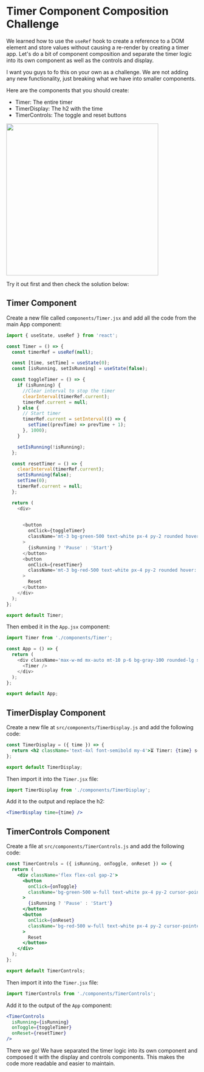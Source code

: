 # Timer Component Composition Challenge

We learned how to use the `useRef` hook to create a reference to a DOM element and store values without causing a re-render by creating a timer app. Let's do a bit of component composition and separate the timer logic into its own component as well as the controls and display.

I want you guys to fo this on your own as a challenge. We are not adding any new functionality, just breaking what we have into smaller components.

Here are the components that you should create:

- Timer: The entire timer
- TimerDisplay: The h2 with the time
- TimerControls: The toggle and reset buttons

<img src="./images/timer-components.png" width="400" />

Try it out first and then check the solution below:

## Timer Component

Create a new file called `components/Timer.jsx` and add all the code from the main App component:

```js
import { useState, useRef } from 'react';

const Timer = () => {
  const timerRef = useRef(null);

  const [time, setTime] = useState(0);
  const [isRunning, setIsRunning] = useState(false);

  const toggleTimer = () => {
    if (isRunning) {
      //Clear interval to stop the timer
      clearInterval(timerRef.current);
      timerRef.current = null;
    } else {
      // Start timer
      timerRef.current = setInterval(() => {
        setTime((prevTime) => prevTime + 1);
      }, 1000);
    }

    setIsRunning(!isRunning);
  };

  const resetTimer = () => {
    clearInterval(timerRef.current);
    setIsRunning(false);
    setTime(0);
    timerRef.current = null;
  };

  return (
    <div>
    

      <button
        onClick={toggleTimer}
        className='mt-3 bg-green-500 text-white px-4 py-2 rounded hover: bg-green-600 mr-3'
      >
        {isRunning ? 'Pause' : 'Start'}
      </button>
      <button
        onClick={resetTimer}
        className='mt-3 bg-red-500 text-white px-4 py-2 rounded hover: bg-red-600'
      >
        Reset
      </button>
    </div>
  );
};

export default Timer;

```

Then embed it in the `App.jsx` component:

```js
import Timer from './components/Timer';

const App = () => {
  return (
    <div className='max-w-md mx-auto mt-10 p-6 bg-gray-100 rounded-lg shadow-lg text-center'>
      <Timer />
    </div>
  );
};

export default App;

```

## TimerDisplay Component

Create a new file at `src/components/TimerDisplay.js` and add the following code:

```jsx
const TimerDisplay = ({ time }) => {
  return <h2 className='text-4xl font-semibold my-4'>⏳ Timer: {time} sec</h2>;
};

export default TimerDisplay;
```

Then import it into the `Timer.jsx` file:

```jsx
import TimerDisplay from './components/TimerDisplay';
```

Add it to the output and replace the h2:

```jsx
<TimerDisplay time={time} />
```

## TimerControls Component

Create a file at `src/components/TimerControls.js` and add the following code:

```jsx
const TimerControls = ({ isRunning, onToggle, onReset }) => {
  return (
    <div className='flex flex-col gap-2'>
      <button
        onClick={onToggle}
        className='bg-green-500 w-full text-white px-4 py-2 cursor-pointer rounded hover:bg-green-600'
      >
        {isRunning ? 'Pause' : 'Start'}
      </button>
      <button
        onClick={onReset}
        className='bg-red-500 w-full text-white px-4 py-2 cursor-pointer rounded hover:bg-red-600'
      >
        Reset
      </button>
    </div>
  );
};

export default TimerControls;
```

Then import it into the `Timer.jsx` file:

```jsx
import TimerControls from './components/TimerControls';
```

Add it to the output of the `App` component:

```jsx
<TimerControls
  isRunning={isRunning}
  onToggle={toggleTimer}
  onReset={resetTimer}
/>
```


There we go! We have separated the timer logic into its own component and composed it with the display and controls components. This makes the code more readable and easier to maintain.
